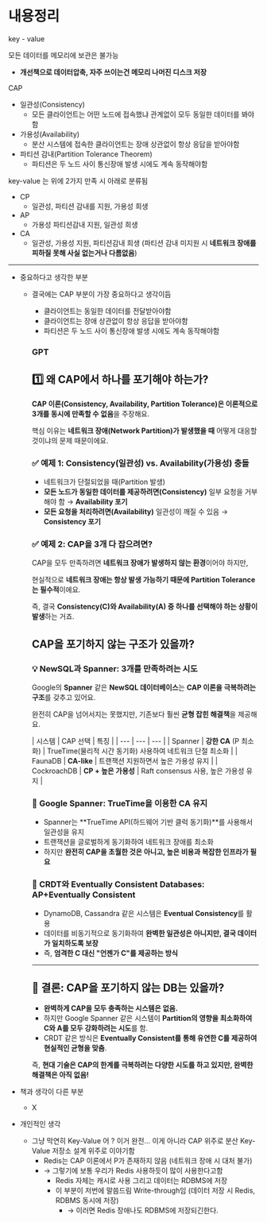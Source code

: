 # 내용정리

key - value

모든 데이터를 메모리에 보관은 불가능

- **개선책으로 데이터압축, 자주 쓰이는건 메모리 나머진 디스크 저장**

CAP

- 일관성(Consistency)
   - 모든 클라이언트는 어떤 노드에 접속했냐 관계없이 모두 동일한 데이터를 봐야함
- 가용성(Availability)
   - 분산 시스템에 접속한 클라이언트는 장애 상관없이 항상 응답을 받아야함
- 파티션 감내(Partition Tolerance Theorem)
   - 파티션은 두 노드 사이 통신장애 발생 시에도 계속 동작해야함

key-value 는 위에 2가지 만족 시 아래로 분류됨

- CP
   - 일관성, 파티션 감내를 지원, 가용성 희생
- AP
   - 가용성 파티션감내 지원, 일관성 희생
- CA
   - 일관성, 가용성 지원, 파티션감내 희생 (파티션 감내 미지원 시 **네트워크 장애를 피하질 못해 사실 없는거나 다름없음**)

---

- 중요하다고 생각한 부분
   - 결국에는 CAP 부분이 가장 중요하다고 생각이듬
      - 클라이언트는 동일한 데이터를 전달받아야함
      - 클라이언트는 장애 상관없이 항상 응답을 받아야함
      - 파티션은 두 노드 사이 통신장애 발생 시에도 계속 동작해야함

     ### GPT

     ## **1️⃣ 왜 CAP에서 하나를 포기해야 하는가?**

     **CAP 이론(Consistency, Availability, Partition Tolerance)은 이론적으로 3개를 동시에 만족할 수 없음**을 주장해요.

     핵심 이유는 **네트워크 장애(Network Partition)가 발생했을 때** 어떻게 대응할 것이냐의 문제 때문이에요.

     ### **✅ 예제 1: Consistency(일관성) vs. Availability(가용성) 충돌**

      - 네트워크가 단절되었을 때(Partition 발생)
      - **모든 노드가 동일한 데이터를 제공하려면(Consistency)** 일부 요청을 거부해야 함 → **Availability 포기**
      - **모든 요청을 처리하려면(Availability)** 일관성이 깨질 수 있음 → **Consistency 포기**

     ### **✅ 예제 2: CAP을 3개 다 잡으려면?**

     CAP을 모두 만족하려면 **네트워크 장애가 발생하지 않는 환경**이어야 하지만,

     현실적으로 **네트워크 장애는 항상 발생 가능하기 때문에 Partition Tolerance는 필수적**이에요.

     즉, 결국 **Consistency(C)와 Availability(A) 중 하나를 선택해야 하는 상황이 발생**하는 거죠.

     ## **CAP을 포기하지 않는 구조가 있을까?**

     ### **💡 NewSQL과 Spanner: 3개를 만족하려는 시도**

     Google의 **Spanner** 같은 **NewSQL 데이터베이스**는 **CAP 이론을 극복하려는 구조**를 갖추고 있어요.

     완전히 CAP을 넘어서지는 못했지만, 기존보다 훨씬 **균형 잡힌 해결책**을 제공해요.

     | 시스템 | CAP 선택 | 특징 |
             | --- | --- | --- |
     | Spanner | **강한 CA** (P 최소화) | TrueTime(물리적 시간 동기화) 사용하여 네트워크 단절 최소화 |
     | FaunaDB | **CA-like** | 트랜잭션 지원하면서 높은 가용성 유지 |
     | CockroachDB | **CP + 높은 가용성** | Raft consensus 사용, 높은 가용성 유지 |

     ### **🔹 Google Spanner: TrueTime을 이용한 CA 유지**

      - Spanner는 **TrueTime API(하드웨어 기반 클럭 동기화)**를 사용해서 일관성을 유지
      - 트랜잭션을 글로벌하게 동기화하여 네트워크 장애를 최소화
      - 하지만 **완전히 CAP을 초월한 것은 아니고, 높은 비용과 복잡한 인프라가 필요**

     ### **🔹 CRDT와 Eventually Consistent Databases: AP+Eventually Consistent**

      - DynamoDB, Cassandra 같은 시스템은 **Eventual Consistency**를 활용
      - 데이터를 비동기적으로 동기화하여 **완벽한 일관성은 아니지만, 결국 데이터가 일치하도록 보장**
      - 즉, **엄격한 C 대신 "언젠가 C"를 제공하는 방식**

       ---

     ## **📌 결론: CAP을 포기하지 않는 DB는 있을까?**

      - **완벽하게 CAP을 모두 충족하는 시스템은 없음.**
      - 하지만 Google Spanner 같은 시스템이 **Partition의 영향을 최소화하여 C와 A를 모두 강화하려는 시도**를 함.
      - CRDT 같은 방식은 **Eventually Consistent를 통해 유연한 C를 제공하여 현실적인 균형을 맞춤**.

     즉, **현대 기술은 CAP의 한계를 극복하려는 다양한 시도를 하고 있지만, 완벽한 해결책은 아직 없음!**

- 책과 생각이 다른 부분
   - X
- 개인적인 생각
   - 그냥 막연히 Key-Value 어 ? 이거 완전… 이게 아니라 CAP 위주로 분산 Key-Value 저장소 설계 위주로 이야기함
      - Redis는 CAP 이론에서 P가 존재하지 않음 (네트워크 장애 시 대처 불가)
      - → 그렇기에 보통 우리가 Redis 사용하듯이 많이 사용한다고함
         - Redis 자체는 캐시로 사용 그리고 데이터는 RDBMS에 저장
         - 이 부분이 저번에 말씀드림 Write-through임 (데이터 저장 시 Redis, RDBMS 동시에 저장)
            - → 이러면 Redis 장애나도 RDBMS에 저장되긴한다.